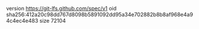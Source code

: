 version https://git-lfs.github.com/spec/v1
oid sha256:412a20c98dd767d8098b5891092dd95a34e702882b8b8af968e4a94c4ec4e483
size 72104
